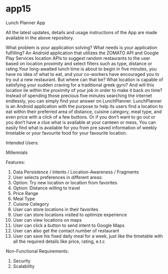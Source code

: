 # app15
Lunch Planner App

All the latest updates, details and usage instructions of the App are made available in the above repository.

What problem is your application solving? What needs is your application fulfilling? An Android application that utilizes the ZOMATO API and Google Play Services location APIs to suggest random restaurants to the user based on location proximity and select filters such as type, distance or rating.Your long-awaited lunch time is about to begin in five minutes, you have no idea of what to eat, and your co-workers have encouraged you to try out a new restaurant. But where can that be? What location is capable of satisfying your sudden craving for a traditional greek gyro? And will this location lie within the proximity of your job in order to make it back on time? Instead of spending those precious five minutes searching the internet endlessly, you can simply find your answer on LunchPlanner. LunchPlanner is an Android application with the purpose to help its users find a location to eat within their preferred area of distance, cuisine category, meal type, and even price with a click of a few buttons. Or if you don’t want to go out or you don’t have a clue what is available at your canteen or mess, You can easily find what is available for you from pre saved information of weekly timetable or your favourite food for your favourite location.

Intended Users:

Millennials

Features:

   1. Data Persistence / Intents / Location-Awareness / Fragments
   2. User selects preferences in different areas:
   3. Option: Try new location or location from favorites
   4. Option: Distance willing to travel
   5. Price Range
   6. Meal Type
   7. Cuisine Category
   8. User can store locations in their favorites
   9. User can store locations visited to optimize experience
  10. User can view locations on maps
  11. User can click a button to send intent to Google Maps
  12. User can also get the contact number of restaurant
  13. User can save his fixed daily meal for a week, just like the timetable with all the required details like price, rating, e.t.c

Non-Functional Requirements:

  1.  Security
  2.  Scalability
